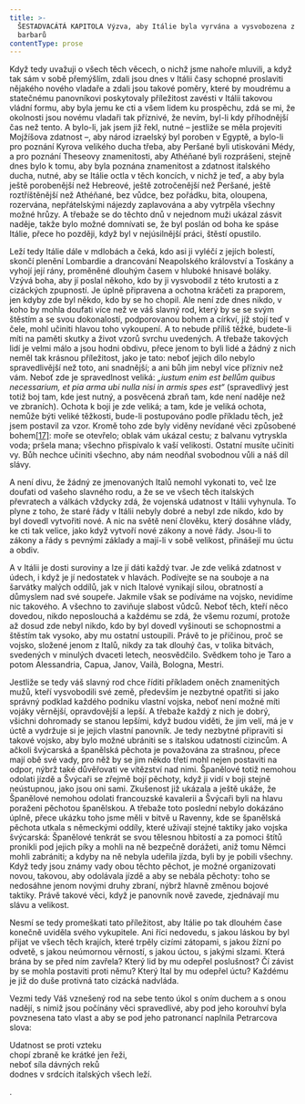 ```yaml
---
title: >-
  ŠESTADVACÁTÁ KAPITOLA Výzva, aby Itálie byla vyrvána a vysvobozena z rukou
  barbarů
contentType: prose
---
```


<section>

Když tedy uvažuji o všech těch věcech, o nichž jsme nahoře mluvili, a když tak sám v sobě přemýšlím, zdali jsou dnes v Itálii časy schopné proslaviti nějakého nového vladaře a zdali jsou takové poměry, které by moudrému a statečnému panovníkovi poskytovaly příležitost zavésti v Itálii takovou vládní formu, aby byla jemu ke cti a všem lidem ku prospěchu, zdá se mi, že okolnosti jsou novému vladaři tak příznivé, že nevím, byl-li kdy příhodnější čas než tento. A bylo-li, jak jsem již řekl, nutné – jestliže se měla projeviti Mojžíšova zdatnost –, aby národ izraelský byl poroben v Egyptě, a bylo-li pro poznání Kyrova velikého ducha třeba, aby Peršané byli utiskováni Médy, a pro poznání Theseovy znamenitosti, aby Athéňané byli rozprášeni, stejně dnes bylo k tomu, aby byla poznána znamenitost a zdatnost italského ducha, nutné, aby se Itálie octla v těch koncích, v nichž je teď, a aby byla ještě porobenější než Hebreové, ještě zotročenější než Peršané, ještě roztříštěnější než Athéňané, bez vůdce, bez pořádku, bita, oloupena, rozervána, nepřátelskými nájezdy zaplavována a aby vytrpěla všechny možné hrůzy. A třebaže se do těchto dnů v nejednom muži ukázal zásvit naděje, takže bylo možné domnívati se, že byl poslán od boha ke spáse Itálie, přece ho později, když byl v nejúsilnější práci, štěstí opustilo.

Leží tedy Itálie dále v mdlobách a čeká, kdo asi ji vyléčí z jejích bolestí, skončí plenění Lombardie a drancování Neapolského království a Toskány a vyhojí její rány, proměněné dlouhým časem v hluboké hnisavé boláky. Vzývá boha, aby jí poslal někoho, kdo by ji vysvobodil z této krutosti a z cizáckých zpupností. Je úplně připravena a ochotna kráčeti za praporem, jen kdyby zde byl někdo, kdo by se ho chopil. Ale není zde dnes nikdo, v koho by mohla doufati více než ve váš slavný rod, který by se se svým štěstím a se svou dokonalostí, podporovanou bohem a církví, jíž stojí teď v čele, mohl učiniti hlavou toho vykoupení. A to nebude příliš těžké, budete-li míti na paměti skutky a život vzorů svrchu uvedených. A třebaže takových lidí je velmi málo a jsou hodni obdivu, přece jenom to byli lidé a žádný z nich neměl tak krásnou příležitost, jako je tato: neboť jejich dílo nebylo spravedlivější než toto, ani snadnější; a ani bůh jim nebyl více přízniv než vám. Neboť zde je spravedlnost veliká: _„iustum enim est bellům quibus necessarium, et pia arma ubi nulla nisi in armis spes est“_ (spravedlivý jest totiž boj tam, kde jest nutný, a posvěcená zbraň tam, kde není naděje než ve zbraních). Ochota k boji je zde veliká; a tam, kde je veliká ochota, nemůže býti veliké těžkosti, bude-li postupováno podle příkladu těch, jež jsem postavil za vzor. Kromě toho zde byly viděny nevídané věci způsobené bohem[\[17\]](./resources/undefined): moře se otevřelo; oblak vám ukázal cestu; z balvanu vytryskla voda; pršela mana; všechno přispívalo k vaší velikosti. Ostatní musíte učiniti vy. Bůh nechce učiniti všechno, aby nám neodňal svobodnou vůli a náš díl slávy.

A není divu, že žádný ze jmenovaných Italů nemohl vykonati to, več lze doufati od vašeho slavného rodu, a že se ve všech těch italských převratech a válkách vždycky zdá, že vojenská udatnost v Itálii vyhynula. To plyne z toho, že staré řády v Itálii nebyly dobré a nebyl zde nikdo, kdo by byl dovedl vytvořiti nové. A nic na světě není člověku, který dosáhne vlády, ke cti tak velice, jako když vytvoří nové zákony a nové řády. Jsou-li to zákony a řády s pevnými základy a mají-li v sobě velikost, přinášejí mu úctu a obdiv.

A v Itálii je dosti suroviny a lze jí dáti každý tvar. Je zde veliká zdatnost v údech, i když je jí nedostatek v hlavách. Podívejte se na souboje a na šarvátky malých oddílů, jak v nich Italové vynikají silou, obratností a důmyslem nad své soupeře. Jakmile však se podíváme na vojsko, nevidíme nic takového. A všechno to zaviňuje slabost vůdců. Neboť těch, kteří něco dovedou, nikdo neposlouchá a každému se zdá, že všemu rozumí, protože až dosud zde nebyl nikdo, kdo by byl dovedl vyšinouti se schopnostmi a štěstím tak vysoko, aby mu ostatní ustoupili. Právě to je příčinou, proč se vojsko, složené jenom z Italů, nikdy za tak dlouhý čas, v tolika bitvách, svedených v minulých dvaceti letech, neosvědčilo. Svědkem toho je Taro a potom Alessandria, Capua, Janov, Vailà, Bologna, Mestri.

Jestliže se tedy váš slavný rod chce říditi příkladem oněch znamenitých mužů, kteří vysvobodili své země, především je nezbytné opatřiti si jako správný podklad každého podniku vlastní vojska, neboť není možné míti vojáky věrnější, opravdovější a lepší. A třebaže každý z nich je dobrý, všichni dohromady se stanou lepšími, když budou viděti, že jim velí, má je v úctě a vydržuje si je jejich vlastní panovník. Je tedy nezbytné připraviti si takové vojsko, aby bylo možné ubrániti se s italskou udatností cizincům. A ačkoli švýcarská a španělská pěchota je považována za strašnou, přece mají obě své vady, pro něž by se jim někdo třetí mohl nejen postaviti na odpor, nýbrž také důvěřovati ve vítězství nad nimi. Španělové totiž nemohou odolati jízdě a Švýcaři se zřejmě bojí pěchoty, když ji vidí v boji stejně neústupnou, jako jsou oni sami. Zkušenost již ukázala a ještě ukáže, že Španělové nemohou odolati francouzské kavalerii a Švýcaři byli na hlavu poraženi pěchotou španělskou. A třebaže toto poslední nebylo dokázáno úplně, přece ukázku toho jsme měli v bitvě u Ravenny, kde se španělská pěchota utkala s německými oddíly, které užívají stejné taktiky jako vojska švýcarská: Španělové tenkrát se svou tělesnou hbitostí a za pomoci štítů pronikli pod jejich píky a mohli na ně bezpečně dorážeti, aniž tomu Němci mohli zabrániti; a kdyby na ně nebyla udeřila jízda, byli by je pobili všechny. Když tedy jsou známy vady obou těchto pěchot, je možné organizovati novou, takovou, aby odolávala jízdě a aby se nebála pěchoty: toho se nedosáhne jenom novými druhy zbraní, nýbrž hlavně změnou bojové taktiky. Právě takové věci, když je panovník nově zavede, zjednávají mu slávu a velikost.

Nesmí se tedy promeškati tato příležitost, aby Itálie po tak dlouhém čase konečně uviděla svého vykupitele. Ani říci nedovedu, s jakou láskou by byl přijat ve všech těch krajích, které trpěly cizími zátopami, s jakou žízní po odvetě, s jakou neúmornou věrností, s jakou úctou, s jakými slzami. Která brána by se před ním zavřela? Který lid by mu odepřel poslušnost? Čí závist by se mohla postaviti proti němu? Který Ital by mu odepřel úctu? Každému je již do duše protivná tato cizácká nadvláda.

Vezmi tedy Váš vznešený rod na sebe tento úkol s oním duchem a s onou nadějí, s nimiž jsou počínány věci spravedlivé, aby pod jeho korouhví byla povznesena tato vlast a aby se pod jeho patronancí naplnila Petrarcova slova:

Udatnost se proti vzteku  
chopí zbraně ke krátké jen řeži,  
neboť síla dávných reků  
dodnes v srdcích italských všech leží.

.

</section>
